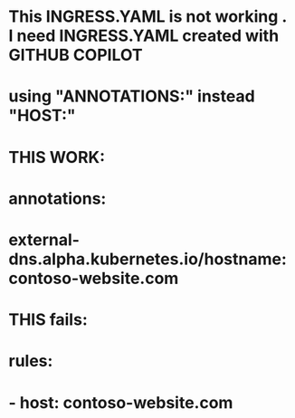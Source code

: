 # This INGRESS.YAML is not working . I need INGRESS.YAML created with GITHUB COPILOT
# using "ANNOTATIONS:" instead "HOST:"
#
# THIS WORK:  
#   annotations:
#    external-dns.alpha.kubernetes.io/hostname: contoso-website.com
#
# THIS fails:
#  rules:
#  - host: contoso-website.com
#